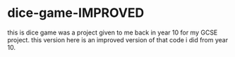 # dice-game-IMPROVED

this is dice game was a project given to me back in year 10 for my GCSE project. this version here is an improved version of that code i did from year 10.
